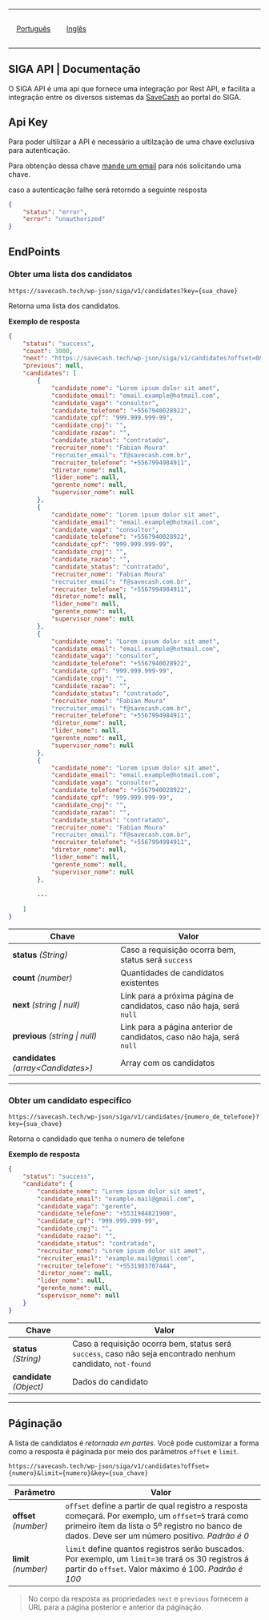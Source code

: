 <hr>

<div style="display: flex; justify-content: left; width: 100%;">
    <span style="padding: 16px;"><a href="https://another-equipe.github.io/SIGA-API-documentation/">Português</a></span>
    <span style="padding: 16px;"><a href="https://another-equipe.github.io/SIGA-API-documentation/lang/en/">Inglês</a></span>
</div>

<hr>

## SIGA API | Documentação


O SIGA API é uma api que fornece uma integração por Rest API, e facilita a integração entre os diversos sistemas da [SaveCash](https://www.savecash.com.br/) ao portal do SIGA.


## Api Key

Para poder ultilizar a API é necessário a ultilzação de uma chave exclusiva para autenticação.

Para obtenção dessa chave [mande um email](mailto:dev.waynerocha@gmail.com) para nós solicitando uma chave.

caso a autenticação falhe será retorndo a seguinte resposta

```json
{
    "status": "error",
    "error": "unauthorized"
}
```


## EndPoints

### Obter uma lista dos candidatos

```
https://savecash.tech/wp-json/siga/v1/candidates?key={sua_chave}
```

Retorna uma lista dos candidatos.

**Exemplo de resposta**

```json
{
    "status": "success",
    "count": 3000,
    "next": "https://savecash.tech/wp-json/siga/v1/candidates?offset=0&limit=100&key={sua_chave}",
    "previous": null,
    "candidates": [
        {
            "candidate_nome": "Lorem ipsum dolor sit amet",
            "candidate_email": "email.example@hotmail.com",
            "candidate_vaga": "consultor",
            "candidate_telefone": "+5567940028922",
            "candidate_cpf": "999.999.999-99",
            "candidate_cnpj": "",
            "candidate_razao": "",
            "candidate_status": "contratado",
            "recruiter_nome": "Fabian Moura"
            "recruiter_email": "f@savecash.com.br",
            "recruiter_telefone": "+5567994984911",
            "diretor_nome": null,
            "lider_nome": null,
            "gerente_nome": null,
            "supervisor_nome": null
        },
        {
            "candidate_nome": "Lorem ipsum dolor sit amet",
            "candidate_email": "email.example@hotmail.com",
            "candidate_vaga": "consultor",
            "candidate_telefone": "+5567940028922",
            "candidate_cpf": "999.999.999-99",
            "candidate_cnpj": "",
            "candidate_razao": "",
            "candidate_status": "contratado",
            "recruiter_nome": "Fabian Moura"
            "recruiter_email": "f@savecash.com.br",
            "recruiter_telefone": "+5567994984911",
            "diretor_nome": null,
            "lider_nome": null,
            "gerente_nome": null,
            "supervisor_nome": null
        },
        {
            "candidate_nome": "Lorem ipsum dolor sit amet",
            "candidate_email": "email.example@hotmail.com",
            "candidate_vaga": "consultor",
            "candidate_telefone": "+5567940028922",
            "candidate_cpf": "999.999.999-99",
            "candidate_cnpj": "",
            "candidate_razao": "",
            "candidate_status": "contratado",
            "recruiter_nome": "Fabian Moura"
            "recruiter_email": "f@savecash.com.br",
            "recruiter_telefone": "+5567994984911",
            "diretor_nome": null,
            "lider_nome": null,
            "gerente_nome": null,
            "supervisor_nome": null
        },
        {
            "candidate_nome": "Lorem ipsum dolor sit amet",
            "candidate_email": "email.example@hotmail.com",
            "candidate_vaga": "consultor",
            "candidate_telefone": "+5567940028922",
            "candidate_cpf": "999.999.999-99",
            "candidate_cnpj": "",
            "candidate_razao": "",
            "candidate_status": "contratado",
            "recruiter_nome": "Fabian Moura"
            "recruiter_email": "f@savecash.com.br",
            "recruiter_telefone": "+5567994984911",
            "diretor_nome": null,
            "lider_nome": null,
            "gerente_nome": null,
            "supervisor_nome": null
        },
        
        ...
        
    ]
}
```

| Chave  | Valor |
|---|---|
| **status** *(String)* | Caso a requisição ocorra bem, status será `success` |
| **count** *(number)*  | Quantidades de candidatos existentes |
| **next** *(string \| null)*  | Link para a próxima página de candidatos, caso não haja, será `null` |
| **previous** *(string \| null)*  | Link para a página anterior de candidatos, caso não haja, será `null` |
| **candidates** *(array\<Candidates\>)*  | Array com os candidatos |

<hr>

### Obter um candidato especifíco

```
https://savecash.tech/wp-json/siga/v1/candidates/{numero_de_telefone}?key={sua_chave}
```

Retorna o candidado que tenha o numero de telefone

**Exemplo de resposta**

```json
{
    "status": "success",
    "candidate": {
        "candidate_nome": "Lorem ipsum dolor sit amet",
        "candidate_email": "example.mail@gmail.com",
        "candidate_vaga": "gerente",
        "candidate_telefone": "+5531984821900",
        "candidate_cpf": "999.999.999-99",
        "candidate_cnpj": "",
        "candidate_razao": "",
        "candidate_status": "contratado",
        "recruiter_nome": "Lorem ipsum dolor sit amet",
        "recruiter_email": "example.mail@gmail.com",
        "recruiter_telefone": "+5531983707444",
        "diretor_nome": null,
        "lider_nome": null,
        "gerente_nome": null,
        "supervisor_nome": null
    }
}
```

| Chave  | Valor |
|---|---|
| **status** *(String)* | Caso a requisição ocorra bem, status será `success`, caso não seja encontrado nenhum candidato, `not-found` |
| **candidate** *(Object)*  | Dados do candidato |

<hr>

## Páginação

A lista de candidatos é *retornada em partes*. Você pode customizar a forma como a resposta  é páginada por meio dos parâmetros `offset` e `limit`.

```
https://savecash.tech/wp-json/siga/v1/candidates?offset={numero}&limit={numero}&key={sua_chave}
```

| Parâmetro  | Valor |
|---|---|
| **offset** *(number)* | `offset` define a partir de qual registro a resposta começará. Por exemplo, um `offset=5` trará como primeiro ítem da lista o 5º registro no banco de dados. Deve ser um número positivo. *Padrão é 0* |
| **limit** *(number)*  | `limit` define quantos registros serão buscados. Por exemplo, um `limit=30` trará os 30 registros á partir do `offset`. Valor máximo é 100. *Padrão é 100* |

> No corpo da resposta as propriedades `next` e `previous` fornecem a URL para a página posterior e anterior da páginação.


